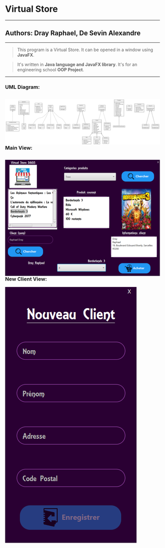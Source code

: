 # Virtual Store
---
## Authors: Dray Raphael, De Sevin Alexandre
---
> This program is a Virtual Store.
> It can be opened in a window using **JavaFX**.


> It's written in __Java language and JavaFX library__.
> It's for an engineering school **OOP Project**.

---
### UML Diagram:
<img src="./doc/uml/projectUML.png"
     alt="Project UML"
     style="float: left; margin-right: 10px"/>
---
### Main View:
<img src="./MainView.PNG"
     alt="Main View"
     style="float: left; margin-right: 10px"/>
---
### New Client View:
<img src="./NewClientView.PNG"
     alt="New Client View"
     style="float: left; margin-right: 10px"/>